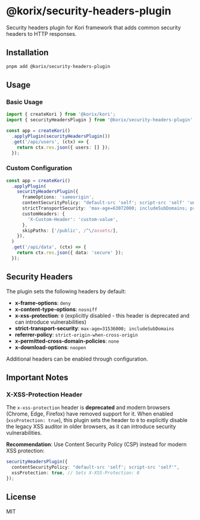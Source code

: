 # @korix/security-headers-plugin

Security headers plugin for Kori framework that adds common security headers to HTTP responses.

## Installation

```bash
pnpm add @korix/security-headers-plugin
```

## Usage

### Basic Usage

```typescript
import { createKori } from '@korix/kori';
import { securityHeadersPlugin } from '@korix/security-headers-plugin';

const app = createKori()
  .applyPlugin(securityHeadersPlugin())
  .get('/api/users', (ctx) => {
    return ctx.res.json({ users: [] });
  });
```

### Custom Configuration

```typescript
const app = createKori()
  .applyPlugin(
    securityHeadersPlugin({
      frameOptions: 'sameorigin',
      contentSecurityPolicy: "default-src 'self'; script-src 'self' 'unsafe-inline'",
      strictTransportSecurity: 'max-age=63072000; includeSubDomains; preload',
      customHeaders: {
        'X-Custom-Header': 'custom-value',
      },
      skipPaths: ['/public', /^\/assets/],
    }),
  )
  .get('/api/data', (ctx) => {
    return ctx.res.json({ data: 'secure' });
  });
```

## Security Headers

The plugin sets the following headers by default:

- **x-frame-options**: `deny`
- **x-content-type-options**: `nosniff`
- **x-xss-protection**: `0` (explicitly disabled - this header is deprecated and can introduce vulnerabilities)
- **strict-transport-security**: `max-age=31536000; includeSubDomains`
- **referrer-policy**: `strict-origin-when-cross-origin`
- **x-permitted-cross-domain-policies**: `none`
- **x-download-options**: `noopen`

Additional headers can be enabled through configuration.

## Important Notes

### X-XSS-Protection Header

The `x-xss-protection` header is **deprecated** and modern browsers (Chrome, Edge, Firefox) have removed support for it. When enabled (`xssProtection: true`), this plugin sets the header to `0` to explicitly disable the legacy XSS auditor in older browsers, as it can introduce security vulnerabilities.

**Recommendation**: Use Content Security Policy (CSP) instead for modern XSS protection:

```typescript
securityHeadersPlugin({
  contentSecurityPolicy: "default-src 'self'; script-src 'self'",
  xssProtection: true, // Sets X-XSS-Protection: 0
});
```

## License

MIT
